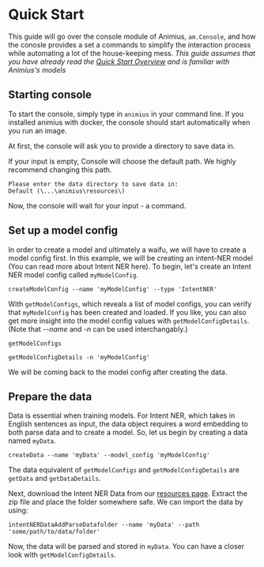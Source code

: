 # Quick Start

This guide will go over the console module of Animius, `am.Console`, and how the conosle provides a set a commands to simplify the interaction process while automating a lot of the house-keeping mess.
*This guide assumes that you have already read the [Quick Start Overview](overview.md) and is familiar with Animius's models*
 
## Starting console

To start the console, simply type in `animius` in your command line. If you installed animius with docker, the console should start automatically when you run an image.

At first, the console will ask you to provide a directory to save data in.

If your input is empty, Console will choose the default path. We highly recommend changing this path.

```
Please enter the data directory to save data in:
Default (\...\animius\resources\)
```

Now, the console will wait for your input - a command.


## Set up a model config

In order to create a model and ultimately a waifu, we will have to create a model config first. In this example, we will be creating an intent-NER model (You can read more about Intent NER here). To begin, let's create an Intent NER model config called `myModelConfig`.

```
createModelConfig --name 'myModelConfig' --type 'IntentNER'
```

With `getModelConfigs`, which reveals a list of model configs, you can verify that `myModelConfig` has been created and loaded.
If you like, you can also get more insight into the model config values with `getModelConfigDetails`. (Note that *--name* and *-n* can be used interchangably.)

```
getModelConfigs

getModelConfigDetails -n 'myModelConfig'
```

We will be coming back to the model config after creating the data.

## Prepare the data

Data is essential when training models. For Intent NER, which takes in English sentences as input, the data object requires a word embedding to both parse data and to create a model. So, let us begin by creating a data named `myData`.

```
createData --name 'myData' --model_config 'myModelConfig'
```

The data equivalent of `getModelConfigs` and `getModelConfigDetails` are `getData` and `getDataDetails`. 

Next, download the Intent NER Data from our [resources page](https://animius.org/). Extract the zip file and place the folder somewhere safe. We can import the data by using:

```
intentNERDataAddParseDatafolder --name 'myData' --path 'some/path/to/data/folder'
```

Now, the data will be parsed and stored in `myData`. You can have a closer look with `getModelConfigDetails`.